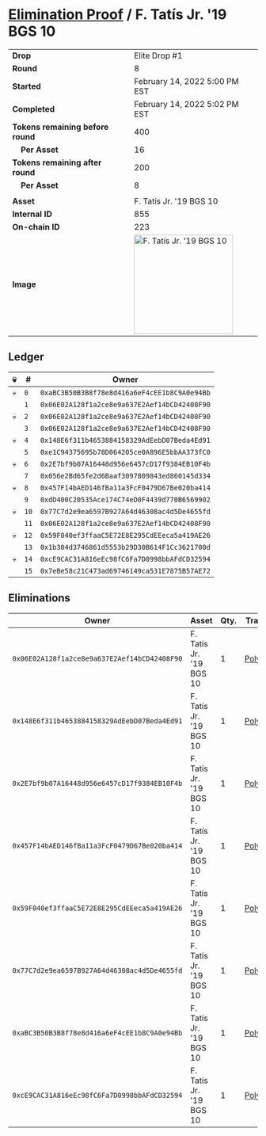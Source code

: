# [Elimination Proof](./readme.md) / F. Tatís Jr. &#039;19 BGS 10

|||
|---|---|
| **Drop** | Elite Drop #1 |
| **Round** | 8 |
| **Started** | February 14, 2022 5:00 PM EST |
| **Completed** | February 14, 2022 5:02 PM EST |
| **Tokens remaining before round** | 400 |
| **&nbsp;&nbsp;&nbsp;&nbsp;Per Asset** | 16 |
| **Tokens remaining after round** | 200 |
| **&nbsp;&nbsp;&nbsp;&nbsp;Per Asset** | 8 |
| | |
| **Asset** | F. Tatís Jr. &#039;19 BGS 10 |
| **Internal ID** | 855 |
| **On-chain ID** | 223 |
| **Image** | <img src="https://tcdn.blokpax.com/95836cf2-27c3-41e3-9762-57dddcb91204/fefefaf96fd74acbfeaaed1dcb2eb048262378ab960d494dc424d6e12d53ff1a.png" height="200" alt="F. Tatís Jr. &#039;19 BGS 10" /> |

## Ledger

| 💀 | # | Owner |
| --- | --- | --- |
| 💀 | `0` | `0xaBC3B50B3B8f78e8d416a6eF4cEE1b8C9A0e94Bb` |
|  | `1` | `0x06E02A128f1a2ce8e9a637E2Aef14bCD42408F90` |
| 💀 | `2` | `0x06E02A128f1a2ce8e9a637E2Aef14bCD42408F90` |
|  | `3` | `0x06E02A128f1a2ce8e9a637E2Aef14bCD42408F90` |
| 💀 | `4` | `0x148E6f311b4653884158329AdEebD07Beda4Ed91` |
|  | `5` | `0xe1C94375695b78D064205ce0A896E5bbAA373fC0` |
| 💀 | `6` | `0x2E7bf9b07A16448d956e6457cD17f9384EB10F4b` |
|  | `7` | `0x056e2Bd65fe2d6Baaf3097809843ed860145d334` |
| 💀 | `8` | `0x457F14bAED146fBa11a3FcF0479D67Be020ba414` |
|  | `9` | `0xdD400C20535Ace174C74eD0F4439d770B6569902` |
| 💀 | `10` | `0x77C7d2e9ea6597B927A64d46308ac4d5De4655fd` |
|  | `11` | `0x06E02A128f1a2ce8e9a637E2Aef14bCD42408F90` |
| 💀 | `12` | `0x59F040ef3ffaaC5E72E8E295CdEEeca5a419AE26` |
|  | `13` | `0x1b304d3746861d5553b29D30B614F1Cc3621700d` |
| 💀 | `14` | `0xcE9CAC31A816eEc98fC6Fa7D0998bbAFdCD32594` |
|  | `15` | `0x7eBe58c21C473ad69746149ca531E7875B57AE72` |


## Eliminations

| Owner | Asset | Qty. | Transaction |
| --- | --- | --- | --- |
| `0x06E02A128f1a2ce8e9a637E2Aef14bCD42408F90` | F. Tatís Jr. '19 BGS 10 | 1 | [Polygonscan](https://polygonscan.com/tx/0xf5f520b82a1b7bf5f99b10802b19679177882dd911c3c123a94a5ea27f7dbc09) |
| `0x148E6f311b4653884158329AdEebD07Beda4Ed91` | F. Tatís Jr. '19 BGS 10 | 1 | [Polygonscan](https://polygonscan.com/tx/0xc6885dd6ccb908ce9366b73f7ab3f53d4a5b68cf550addcc7222bb8088c46eb1) |
| `0x2E7bf9b07A16448d956e6457cD17f9384EB10F4b` | F. Tatís Jr. '19 BGS 10 | 1 | [Polygonscan](https://polygonscan.com/tx/0xd9b495042b9fc881006ed0e1bd6f72b444ce9892f07cb70f8157bc579ef613f9) |
| `0x457F14bAED146fBa11a3FcF0479D67Be020ba414` | F. Tatís Jr. '19 BGS 10 | 1 | [Polygonscan](https://polygonscan.com/tx/0xb92f77b5d91d515fb27d6845e3b625ae9657af233c5a4869e8ac898e7458f0f2) |
| `0x59F040ef3ffaaC5E72E8E295CdEEeca5a419AE26` | F. Tatís Jr. '19 BGS 10 | 1 | [Polygonscan](https://polygonscan.com/tx/0xe80866ca776c0bff1fb810e407cff43a52d4cb58c89d71713c440f1e2fd2c7c9) |
| `0x77C7d2e9ea6597B927A64d46308ac4d5De4655fd` | F. Tatís Jr. '19 BGS 10 | 1 | [Polygonscan](https://polygonscan.com/tx/0x8b94baba929146eb59732707fc978ceca7f9d6a8991563aed31cf42543c3a9e9) |
| `0xaBC3B50B3B8f78e8d416a6eF4cEE1b8C9A0e94Bb` | F. Tatís Jr. '19 BGS 10 | 1 | [Polygonscan](https://polygonscan.com/tx/0x6db221f64bd40f21e6071c337f8ca1e5a89b065d6cdb3a9eaf0409de71e09811) |
| `0xcE9CAC31A816eEc98fC6Fa7D0998bbAFdCD32594` | F. Tatís Jr. '19 BGS 10 | 1 | [Polygonscan](https://polygonscan.com/tx/0xd1c4c6ebada3b49a0e734f786c571990f2a503536639912c4fd3b2c068aed092) |
